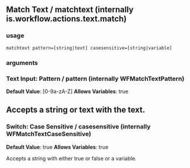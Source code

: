 
## Match Text / matchtext (internally is.workflow.actions.text.match)


### usage
`matchtext pattern=[string|text] casesensitive=[string|variable]`

### arguments
### Text Input: Pattern / pattern (internally WFMatchTextPattern)
**Default Value**: [0-9a-zA-Z]
**Allows Variables**: true


Accepts a string 
or text
with the text.
---
### Switch: Case Sensitive / casesensitive (internally WFMatchTextCaseSensitive)
**Default Value**: true
**Allows Variables**: true


Accepts a string with either true or false
or a variable.
